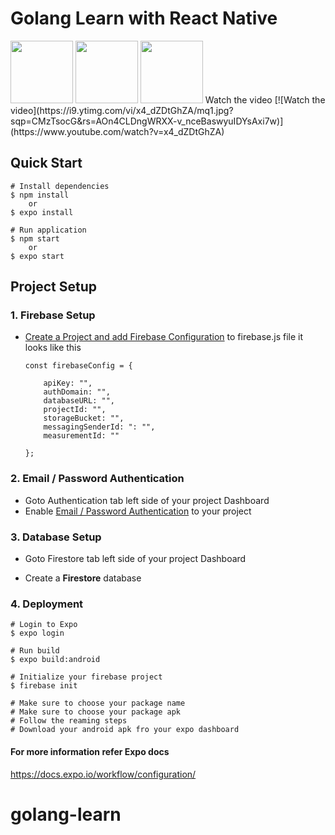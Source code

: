# Golang Learn with React Native
<img src="https://user-images.githubusercontent.com/61113097/147371930-c9a3eef4-3c67-4326-88ea-ad539f6abbb1.png" width="100" />
  <img src="https://user-images.githubusercontent.com/61113097/147371962-ecc0111f-1e96-45e3-b781-45746c8a57c3.png" width="100" /> 
  <img src="https://user-images.githubusercontent.com/61113097/147371955-9db01d28-cbd2-4f2b-ba00-3a74ba974ed0.png" width="100" />
Watch the video
[![Watch the video](https://i9.ytimg.com/vi/x4_dZDtGhZA/mq1.jpg?sqp=CMzTsocG&rs=AOn4CLDngWRXX-v_nceBaswyuIDYsAxi7w)](https://www.youtube.com/watch?v=x4_dZDtGhZA)



## Quick Start

    # Install dependencies
    $ npm install
        or
    $ expo install

    # Run application
    $ npm start
        or
    $ expo start

## Project Setup

### 1. Firebase Setup

- [ Create a Project and add Firebase Configuration](https://firebase.google.com/docs/web/setup) to
  firebase.js file it looks like this

  ```
  const firebaseConfig = {

      apiKey: "",
      authDomain: "",
      databaseURL: "",
      projectId: "",
      storageBucket: "",
      messagingSenderId: ": "",
      measurementId: ""

  };
  ```

### 2. Email / Password Authentication

- Goto Authentication tab left side of your project Dashboard
- Enable [Email / Password Authentication](https://firebase.google.com/docs/auth/web/password-auth) to your project

### 3. Database Setup

- Goto Firestore tab left side of your project Dashboard

- Create a **Firestore** database

### 4. Deployment

    # Login to Expo
    $ expo login

    # Run build
    $ expo build:android

    # Initialize your firebase project
    $ firebase init

    # Make sure to choose your package name
    # Make sure to choose your package apk
    # Follow the reaming steps
    # Download your android apk fro your expo dashboard

#### For more information refer Expo docs

https://docs.expo.io/workflow/configuration/
# golang-learn
